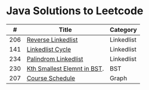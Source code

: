# Java Solutions to Leetcode 

| #        |  Title                                                                                               |  Category          |
|----------|------------------------------------------------------------------------------------------------------|--------------------|
| 206      |  [Reverse Linkedlist](https://leetcode.com/problems/reverse-linked-list/)   | Linkedlist         |
| 141      |  [Linkedlist Cycle](https://leetcode.com/problems/linked-list-cycle/)                                | Linkedlist                                                                                  
| 234      |  [Palindrom Linkedlist](https://leetcode.com/problems/palindrome-linked-list/)                       | Linkedlist         |
| 230      |  [Kth Smallest Elemnt in BST](https://leetcode.com/problems/kth-smallest-element-in-a-bst/).         | BST                |
| 207      |  [Course Schedule](https://leetcode.com/problems/course-schedule/)                                   | Graph              |
